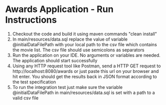 # Awards Application - Run Instructions

1. Checkout the code and build it using maven commands "clean install"
2. In main/resources/data.sql replace the value of variable @initialDataFilePath with your local path to the csv file which contains the movie list. The csv file should use semicolons as separators
3. Run the application on your IDE. No arguments or variables are needed. The application should start successfully
4. Using any HTTP request tool like Postman, send a HTTP GET request to http://localhost:8080/awards or just paste this url on your browser and hit enter. You should get the results back in JSON format according to the test specification
5. To run the integration test just make sure the variable @initialDataFilePath in main/resources/data.sql is set with a path to a valid csv file
